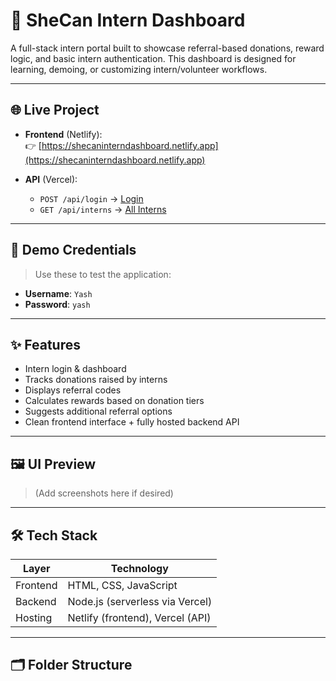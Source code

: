
# 💼 SheCan Intern Dashboard

A full-stack intern portal built to showcase referral-based donations, reward logic, and basic intern authentication. This dashboard is designed for learning, demoing, or customizing intern/volunteer workflows.

---

## 🌐 Live Project

- **Frontend** (Netlify):  
  👉 [https://shecaninterndashboard.netlify.app](https://shecaninterndashboard.netlify.app)

- **API** (Vercel):
  - `POST /api/login` → [Login](https://she-can-intern-dashboard.vercel.app/api/login)
  - `GET /api/interns` → [All Interns](https://she-can-intern-dashboard.vercel.app/api/interns)

---

## 🧪 Demo Credentials

> Use these to test the application:

- **Username**: `Yash`  
- **Password**: `yash`

---

## ✨ Features

- Intern login & dashboard
- Tracks donations raised by interns
- Displays referral codes
- Calculates rewards based on donation tiers
- Suggests additional referral options
- Clean frontend interface + fully hosted backend API

---

## 🖼 UI Preview

> (Add screenshots here if desired)

---

## 🛠 Tech Stack

| Layer      | Technology      |
|------------|-----------------|
| Frontend   | HTML, CSS, JavaScript |
| Backend    | Node.js (serverless via Vercel) |
| Hosting    | Netlify (frontend), Vercel (API) |

---

## 🗂 Folder Structure

